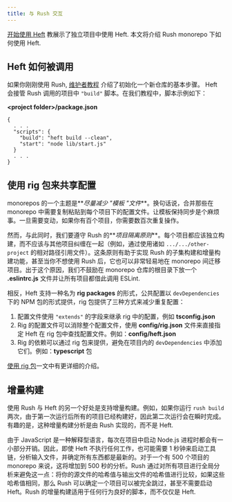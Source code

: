 ```yaml
---
title: 与 Rush 交互
---
```


[开始使用 Heft](../tutorials/getting_started.md) 教展示了独立项目中使用 Heft. 本文将介绍 Rush monorepo 下如何使用 Heft.

## Heft 如何被调用

如果你刚刚使用 Rush, [维护者教程](@rushjs/pages/maintainer/setup_new_repo/) 介绍了初始化一个新仓库的基本步骤。 Heft 会接管 Rush 调用的项目中 `"build"` 脚本。在我们教程中，脚本示例如下：

**&lt;project folder&gt;/package.json**

```
{
  . . .
  "scripts": {
    "build": "heft build --clean",
    "start": "node lib/start.js"
  }
  . . .
}
```

## 使用 rig 包来共享配置

monorepos 的一个主题是**_尽量减少 "模板 "文件_**。换句话说，合并那些在 monorepo 中需要复制粘贴到每个项目下的配置文件。让模板保持同步是个麻烦事。一旦需要变动，如果你有百个项目，你需要数百次重复操作。

然而，与此同时，我们要遵守 Rush 的**_项目隔离原则_**。每个项目都应该独立构建，而不应该与其他项目纠缠在一起（例如，通过使用诸如 `.../.../other-project` 的相对路径引用文件）。这条原则有助于实现 Rush 的子集构建和增量构建功能，甚至当你不想使用 Rush 后，它也可以非常轻易地在 monorepo 间迁移项目。出于这个原因，我们不鼓励在 monorepo 仓库的根目录下放一个 **.eslintrc.js** 文件并让所有项目都借此调用 ESLint.

相反，Heft 支持一种名为 **rig packages** 的形式，公共配置以 `devDependencies` 下的 NPM 包的形式提供，rig 包提供了三种方式来减少重复配置：

1. 配置文件使用 `"extends"` 的字段来继承 rig 中的配置，例如 **tsconfig.json**
2. Rig 的配置文件可以消除整个配置文件，使用 **config/rig.json** 文件来直接指定 Heft 在 rig 包中查找配置文件。例如：**config/heft.json**
3. Rig 的依赖可以通过 rig 包来提供，避免在项目内的 `devDependencies` 中添加它们。例如：**typescript** 包

[使用 rig 包](../intro/rig_packages.md)一文中有更详细的介绍。

## 增量构建

使用 Rush 与 Heft 的另一个好处是支持增量构建。例如，如果你运行 `rush build` 两次，由于第一次运行后所有的项目已经构建好，因此第二次运行会在瞬时完成。有趣的是，这种增量构建分析是由 Rush 实现的，而不是 Heft.

由于 JavaScript 是一种解释型语言，每次在项目中启动 Node.js 进程时都会有一小部分开销。因此，即使 Heft 不执行任何工作，也可能需要 1 秒钟来启动工具链，分析输入文件，并确定所有东西都是最新的。对于一个有 500 个项目的 monorepo 来说，这将增加到 500 秒的分析。Rush 通过对所有项目进行全局分析来避免这一点：将你的源文件的哈希值与输出文件的哈希值进行比较，如果这些哈希值相同，那么 Rush 可以确定一个项目可以被完全跳过，甚至不需要启动 Heft。Rush 的增量构建适用于任何行为良好的脚本，而不仅仅是 Heft.
